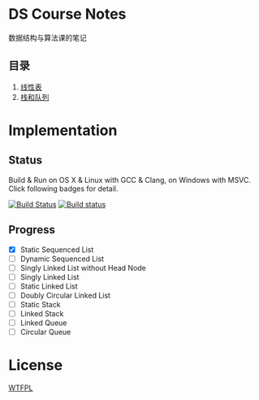 # DS Course Notes

数据结构与算法课的笔记

## 目录
1. [线性表](/doc/linearList.md#线性表)
2. [栈和队列](/doc/stackQueue.md#栈和队列)

# Implementation

## Status

Build & Run on OS X & Linux with GCC & Clang, on Windows with MSVC. Click following badges for detail.

[![Build Status](https://travis-ci.org/BigPa/DS_Course_Notes.svg?branch=master)](https://travis-ci.org/BigPa/DS_Course_Notes)
[![Build status](https://ci.appveyor.com/api/projects/status/f3c7txen2jte9k18?svg=true)](https://ci.appveyor.com/project/BigPa/ds-course-notes)


## Progress

- [x] Static Sequenced List
- [ ] Dynamic Sequenced List
- [ ] Singly Linked List without Head Node
- [ ] Singly Linked List
- [ ] Static Linked List
- [ ] Doubly Circular Linked List
- [ ] Static Stack
- [ ] Linked Stack
- [ ] Linked Queue
- [ ] Circular Queue

# License
[WTFPL](http://www.wtfpl.net/txt/copying/)
